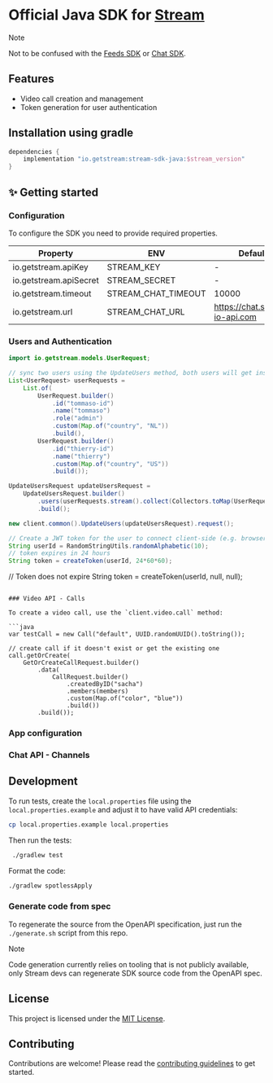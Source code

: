 # Official Java SDK for [Stream](https://getstream.io/)

> [!NOTE]
> Not to be confused with the [Feeds SDK](https://github.com/GetStream/stream-java) or [Chat SDK](https://github.com/GetStream/stream-chat-java).

## Features

- Video call creation and management
- Token generation for user authentication

## Installation using gradle

```gradle
dependencies {
    implementation "io.getstream:stream-sdk-java:$stream_version"
}
```

## ✨ Getting started

### Configuration

To configure the SDK you need to provide required properties.

| Property               | ENV                 | Default                        | Required |
| ---------------------- | ------------------- | ------------------------------ | -------- |
| io.getstream.apiKey    | STREAM_KEY          | -                              | Yes      |
| io.getstream.apiSecret | STREAM_SECRET       | -                              | Yes      |
| io.getstream.timeout   | STREAM_CHAT_TIMEOUT | 10000                          | No       |
| io.getstream.url       | STREAM_CHAT_URL     | https://chat.stream-io-api.com | No       |

### Users and Authentication

```java
import io.getstream.models.UserRequest;

// sync two users using the UpdateUsers method, both users will get inserted or updated
List<UserRequest> userRequests =
    List.of(
        UserRequest.builder()
            .id("tommaso-id")
            .name("tommaso")
            .role("admin")
            .custom(Map.of("country", "NL"))
            .build(),
        UserRequest.builder()
            .id("thierry-id")
            .name("thierry")
            .custom(Map.of("country", "US"))
            .build());

UpdateUsersRequest updateUsersRequest =
    UpdateUsersRequest.builder()
        .users(userRequests.stream().collect(Collectors.toMap(UserRequest::getId, x -> x)))
        .build();

new client.common().UpdateUsers(updateUsersRequest).request();

// Create a JWT token for the user to connect client-side (e.g. browser/mobile app)
String userId = RandomStringUtils.randomAlphabetic(10);
// token expires in 24 hours
String token = createToken(userId, 24*60*60);
```

// Token does not expire
String token = createToken(userId, null, null);
```

### Video API - Calls

To create a video call, use the `client.video.call` method:

```java
var testCall = new Call("default", UUID.randomUUID().toString());

// create call if it doesn't exist or get the existing one
call.getOrCreate(
    GetOrCreateCallRequest.builder()
        .data(
            CallRequest.builder()
                .createdByID("sacha")
                .members(members)
                .custom(Map.of("color", "blue"))
                .build())
        .build());
```

### App configuration

### Chat API - Channels

## Development

To run tests, create the `local.properties` file using the `local.properties.example` and adjust it to have valid API credentials:

```sh
cp local.properties.example local.properties
```

Then run the tests:

```sh
 ./gradlew test
```

Format the code:

```sh
./gradlew spotlessApply
```

### Generate code from spec

To regenerate the source from the OpenAPI specification, just run the `./generate.sh` script from this repo.

> [!NOTE]
> Code generation currently relies on tooling that is not publicly available, only Stream devs can regenerate SDK source code from the OpenAPI spec.

## License

This project is licensed under the [MIT License](LICENSE).

## Contributing

Contributions are welcome! Please read the [contributing guidelines](CONTRIBUTING.md) to get started.
